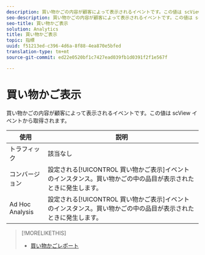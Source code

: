 ```yaml
---
description: 買い物かごの内容が顧客によって表示されるイベントです。この値は scView イベントから取得されます。
seo-description: 買い物かごの内容が顧客によって表示されるイベントです。この値は scView イベントから取得されます。
seo-title: 買い物かご表示
solution: Analytics
title: 買い物かご表示
topic: 指標
uuid: f51213ed-c396-4d6a-8f88-4ea870e5bfed
translation-type: tm+mt
source-git-commit: ed22e0520bf1c7427ead039fb1d0391f2f1e567f

---
```



# 買い物かご表示

買い物かごの内容が顧客によって表示されるイベントです。この値は scView イベントから取得されます。

| 使用 | 説明 |
|---|---|
| トラフィック | 該当なし |
| コンバージョン | 設定される[!UICONTROL 買い物かご表示]イベントのインスタンス。買い物かごの中の品目が表示されたときに発生します。 |
| Ad Hoc Analysis | 設定される[!UICONTROL 買い物かご表示]イベントのインスタンス。買い物かごの中の品目が表示されたときに発生します。 |

>[!MORELIKETHIS]
>
>* [買い物かごレポート](/help/components/c-variables/dimensionslist/reports-shopping-cart.md)

